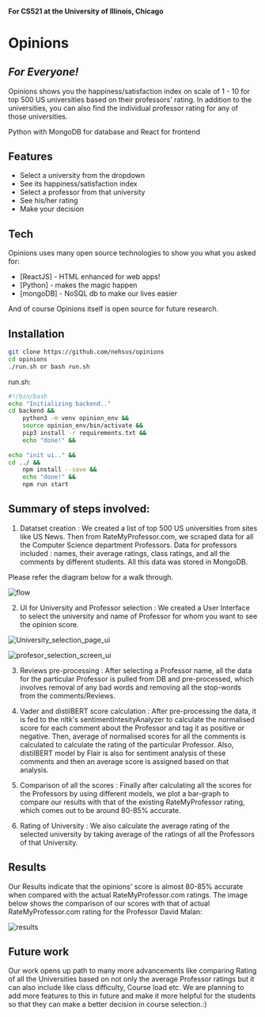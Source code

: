 #### For CS521 at the University of Illinois, Chicago

# Opinions
## _For Everyone!_

Opinions shows you the happiness/satisfaction index on scale of 1 - 10 for top 500 US universities based on their professors' rating. 
In addition to the universities, you can also find the individual professor rating for any of those universities.

Python with MongoDB for database and React for frontend

## Features
- Select a university from the dropdown
- See its happiness/satisfaction index
- Select a professor from that university
- See his/her rating
- Make your decision

## Tech

Opinions uses many open source technologies to show you what you asked for:

- [ReactJS] - HTML enhanced for web apps!
- [Python] - makes the magic happen
- [mongoDB] - NoSQL db to make our lives easier

And of course Opinions itself is open source for future research.


## Installation

```sh
git clone https://github.com/nehsus/opinions
cd opinions
./run.sh or bash run.sh
```
run.sh:
```sh
#!/bin/bash
echo "Initializing backend.."
cd backend && 
    python3 -m venv opinion_env &&
    source opinion_env/bin/activate &&
    pip3 install -r requirements.txt &&
    echo "done!" &&
    
echo "init ui.." &&
cd ../ &&
    npm install --save &&
    echo "done!" &&
    npm run start
```

## Summary of steps involved:

1. Datatset creation : We created a list of top 500 US universities from sites like US News. Then from RateMyProfessor.com, we scraped data for all the Computer Science department Professors. Data for professors included : names, their average ratings, class ratings,  and all the comments by different students. All this data was stored in MongoDB.

Please refer the diagram below for a walk through.

![flow](https://user-images.githubusercontent.com/13311417/163927178-3f958aa7-ddf9-4ab5-a208-b7573c2d68a0.png)

2. UI for University and Professor selection : We created a User Interface to select the university and name of Professor for whom you want to see the opinion score.

![University_selection_page_ui](https://user-images.githubusercontent.com/78128658/163923127-514b6610-471c-4306-9d11-8e9e0067cf9d.jpeg) 

![profesor_selection_screen_ui](https://user-images.githubusercontent.com/78128658/163923315-05affe39-3531-48b6-a2f8-423b63ec6f69.jpeg)

3. Reviews pre-processing : After selecting a Professor name, all the data for the particular Professor is pulled from DB and pre-processed, which involves removal of any bad words and removing all the stop-words from the comments/Reviews.

4. Vader and distilBERT score calculation :  After pre-processing the data, it is fed to the nltk's sentimentIntesityAnalyzer to calculate the normalised score for each comment about the Professor and tag it as positive or negative. Then, average of normalised scores for all the comments is calculated to calculate the rating of the particular Professor. Also, distilBERT model by Flair is also for sentiment analysis of these comments and then an average score is assigned based on that analysis.

5. Comparison of all the scores : Finally after calculating all the scores for the Professors by using different models, we plot a bar-graph to compare our results with that of the existing RateMyProfessor rating, which comes out to be around 80-85% accurate.

6. Rating of University : We also calculate the average rating of the selected university by taking average of the ratings of all the Professors of that University.


## Results
Our Results indicate that the opinions' score is almost 80-85% accurate when compared with the actual RateMyProfessor.com ratings. The image below shows the comparison of our scores with that of actual RateMyProfessor.com rating for the Professor David Malan:

![results](https://user-images.githubusercontent.com/13311417/163926966-036c265d-8ff5-4b33-bfcc-36fec7bbbad6.png)

## Future work
Our work opens up path to many more advancements like comparing Rating of all the Universities based on not only the average Professor ratings but it can also include like class difficulty, Course load etc. We are planning to add more features to this in future and make it more helpful for the students so that they can make a better decision in course selection.:)
